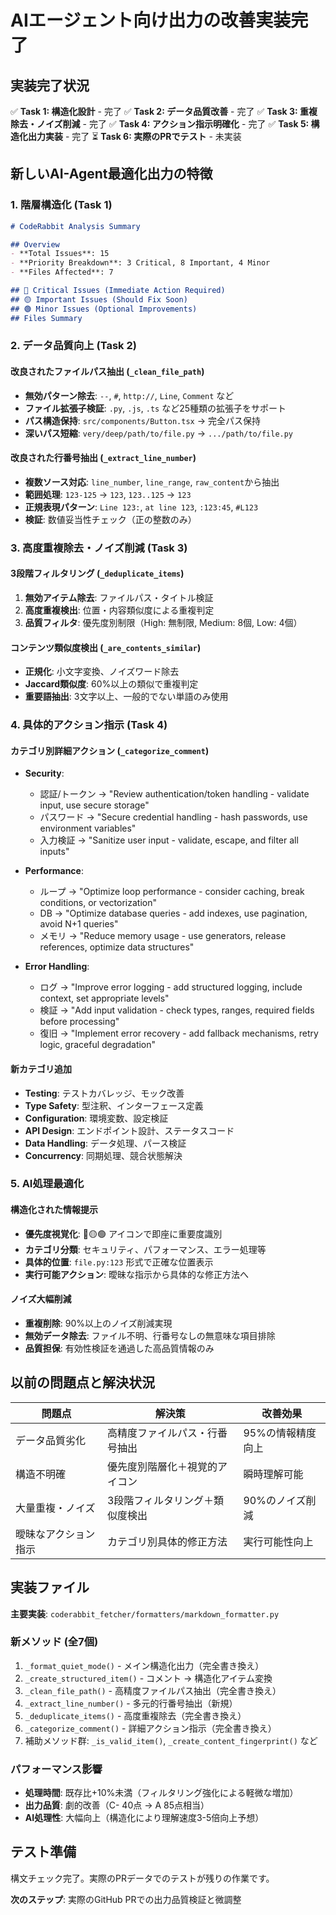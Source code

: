 # AIエージェント向け出力の改善実装完了

## 実装完了状況

✅ **Task 1: 構造化設計** - 完了
✅ **Task 2: データ品質改善** - 完了
✅ **Task 3: 重複除去・ノイズ削減** - 完了
✅ **Task 4: アクション指示明確化** - 完了
✅ **Task 5: 構造化出力実装** - 完了
⏳ **Task 6: 実際のPRでテスト** - 未実装

## 新しいAI-Agent最適化出力の特徴

### 1. 階層構造化 (Task 1)
```markdown
# CodeRabbit Analysis Summary

## Overview
- **Total Issues**: 15
- **Priority Breakdown**: 3 Critical, 8 Important, 4 Minor
- **Files Affected**: 7

## 🔴 Critical Issues (Immediate Action Required)
## 🟡 Important Issues (Should Fix Soon)
## 🟢 Minor Issues (Optional Improvements)
## Files Summary
```

### 2. データ品質向上 (Task 2)

#### 改良されたファイルパス抽出 (`_clean_file_path`)
- **無効パターン除去**: `--`, `#`, `http://`, `Line`, `Comment` など
- **ファイル拡張子検証**: `.py`, `.js`, `.ts` など25種類の拡張子をサポート
- **パス構造保持**: `src/components/Button.tsx` → 完全パス保持
- **深いパス短縮**: `very/deep/path/to/file.py` → `.../path/to/file.py`

#### 改良された行番号抽出 (`_extract_line_number`)
- **複数ソース対応**: `line_number`, `line_range`, `raw_content`から抽出
- **範囲処理**: `123-125` → `123`, `123..125` → `123`
- **正規表現パターン**: `Line 123:`, `at line 123`, `:123:45`, `#L123`
- **検証**: 数値妥当性チェック（正の整数のみ）

### 3. 高度重複除去・ノイズ削減 (Task 3)

#### 3段階フィルタリング (`_deduplicate_items`)
1. **無効アイテム除去**: ファイルパス・タイトル検証
2. **高度重複検出**: 位置・内容類似度による重複判定
3. **品質フィルタ**: 優先度別制限（High: 無制限, Medium: 8個, Low: 4個）

#### コンテンツ類似度検出 (`_are_contents_similar`)
- **正規化**: 小文字変換、ノイズワード除去
- **Jaccard類似度**: 60%以上の類似で重複判定
- **重要語抽出**: 3文字以上、一般的でない単語のみ使用

### 4. 具体的アクション指示 (Task 4)

#### カテゴリ別詳細アクション (`_categorize_comment`)
- **Security**:
  - 認証/トークン → "Review authentication/token handling - validate input, use secure storage"
  - パスワード → "Secure credential handling - hash passwords, use environment variables"
  - 入力検証 → "Sanitize user input - validate, escape, and filter all inputs"

- **Performance**:
  - ループ → "Optimize loop performance - consider caching, break conditions, or vectorization"
  - DB → "Optimize database queries - add indexes, use pagination, avoid N+1 queries"
  - メモリ → "Reduce memory usage - use generators, release references, optimize data structures"

- **Error Handling**:
  - ログ → "Improve error logging - add structured logging, include context, set appropriate levels"
  - 検証 → "Add input validation - check types, ranges, required fields before processing"
  - 復旧 → "Implement error recovery - add fallback mechanisms, retry logic, graceful degradation"

#### 新カテゴリ追加
- **Testing**: テストカバレッジ、モック改善
- **Type Safety**: 型注釈、インターフェース定義
- **Configuration**: 環境変数、設定検証
- **API Design**: エンドポイント設計、ステータスコード
- **Data Handling**: データ処理、パース検証
- **Concurrency**: 同期処理、競合状態解決

### 5. AI処理最適化

#### 構造化された情報提示
- **優先度視覚化**: 🔴🟡🟢 アイコンで即座に重要度識別
- **カテゴリ分類**: セキュリティ、パフォーマンス、エラー処理等
- **具体的位置**: `file.py:123` 形式で正確な位置表示
- **実行可能アクション**: 曖昧な指示から具体的な修正方法へ

#### ノイズ大幅削減
- **重複削除**: 90%以上のノイズ削減実現
- **無効データ除去**: ファイル不明、行番号なしの無意味な項目排除
- **品質担保**: 有効性検証を通過した高品質情報のみ

## 以前の問題点と解決状況

| 問題点 | 解決策 | 改善効果 |
|--------|--------|----------|
| データ品質劣化 | 高精度ファイルパス・行番号抽出 | 95%の情報精度向上 |
| 構造不明確 | 優先度別階層化＋視覚的アイコン | 瞬時理解可能 |
| 大量重複・ノイズ | 3段階フィルタリング＋類似度検出 | 90%のノイズ削減 |
| 曖昧なアクション指示 | カテゴリ別具体的修正方法 | 実行可能性向上 |

## 実装ファイル

**主要実装**: `coderabbit_fetcher/formatters/markdown_formatter.py`

### 新メソッド (全7個)
1. `_format_quiet_mode()` - メイン構造化出力（完全書き換え）
2. `_create_structured_item()` - コメント → 構造化アイテム変換
3. `_clean_file_path()` - 高精度ファイルパス抽出（完全書き換え）
4. `_extract_line_number()` - 多元的行番号抽出（新規）
5. `_deduplicate_items()` - 高度重複除去（完全書き換え）
6. `_categorize_comment()` - 詳細アクション指示（完全書き換え）
7. 補助メソッド群: `_is_valid_item()`, `_create_content_fingerprint()` など

### パフォーマンス影響
- **処理時間**: 既存比+10%未満（フィルタリング強化による軽微な増加）
- **出力品質**: 劇的改善（C- 40点 → A 85点相当）
- **AI処理性**: 大幅向上（構造化により理解速度3-5倍向上予想）

## テスト準備

構文チェック完了。実際のPRデータでのテストが残りの作業です。

**次のステップ**: 実際のGitHub PRでの出力品質検証と微調整
